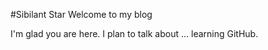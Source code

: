 #Sibilant Star Welcome to my blog

I'm glad you are here. I plan to talk about ... learning GitHub.
